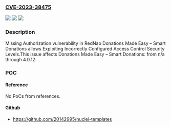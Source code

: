 ### [CVE-2023-38475](https://cve.mitre.org/cgi-bin/cvename.cgi?name=CVE-2023-38475)
![](https://img.shields.io/static/v1?label=Product&message=Donations%20Made%20Easy%20%E2%80%93%20Smart%20Donations&color=blue)
![](https://img.shields.io/static/v1?label=Version&message=n%2Fa%3C%3D%204.0.12%20&color=brighgreen)
![](https://img.shields.io/static/v1?label=Vulnerability&message=CWE-862%20Missing%20Authorization&color=brighgreen)

### Description

Missing Authorization vulnerability in RedNao Donations Made Easy – Smart Donations allows Exploiting Incorrectly Configured Access Control Security Levels.This issue affects Donations Made Easy – Smart Donations: from n/a through 4.0.12.

### POC

#### Reference
No PoCs from references.

#### Github
- https://github.com/20142995/nuclei-templates

